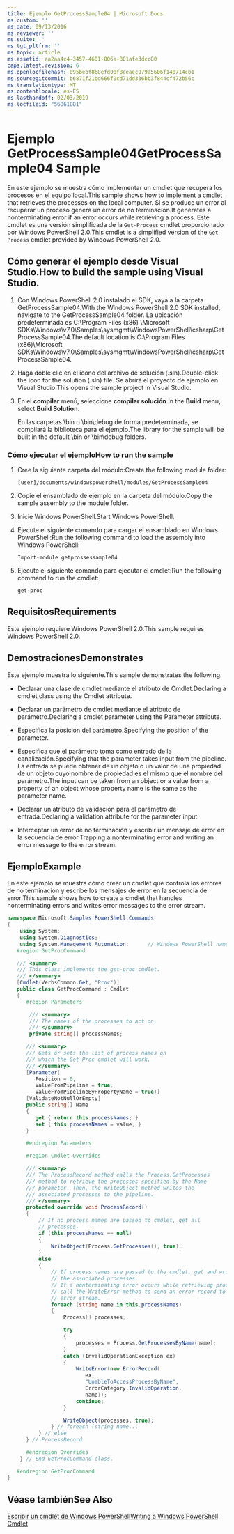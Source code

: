 ```yaml
---
title: Ejemplo GetProcessSample04 | Microsoft Docs
ms.custom: ''
ms.date: 09/13/2016
ms.reviewer: ''
ms.suite: ''
ms.tgt_pltfrm: ''
ms.topic: article
ms.assetid: aa2aa4c4-3457-4601-806a-801afe3dcc80
caps.latest.revision: 6
ms.openlocfilehash: 095bebf868efd00f8eeaec979a5606f140714cb1
ms.sourcegitcommit: b6871f21bd666f9cd71dd336bb3f844cf472b56c
ms.translationtype: MT
ms.contentlocale: es-ES
ms.lasthandoff: 02/03/2019
ms.locfileid: "56861881"
---
```

# <a name="getprocesssample04-sample"></a><span data-ttu-id="17037-102">Ejemplo GetProcessSample04</span><span class="sxs-lookup"><span data-stu-id="17037-102">GetProcessSample04 Sample</span></span>

<span data-ttu-id="17037-103">En este ejemplo se muestra cómo implementar un cmdlet que recupera los procesos en el equipo local.</span><span class="sxs-lookup"><span data-stu-id="17037-103">This sample shows how to implement a cmdlet that retrieves the processes on the local computer.</span></span> <span data-ttu-id="17037-104">Si se produce un error al recuperar un proceso genera un error de no terminación.</span><span class="sxs-lookup"><span data-stu-id="17037-104">It generates a nonterminating error if an error occurs while retrieving a process.</span></span> <span data-ttu-id="17037-105">Este cmdlet es una versión simplificada de la `Get-Process` cmdlet proporcionado por Windows PowerShell 2.0.</span><span class="sxs-lookup"><span data-stu-id="17037-105">This cmdlet is a simplified version of the `Get-Process` cmdlet provided by Windows PowerShell 2.0.</span></span>

## <a name="how-to-build-the-sample-using-visual-studio"></a><span data-ttu-id="17037-106">Cómo generar el ejemplo desde Visual Studio.</span><span class="sxs-lookup"><span data-stu-id="17037-106">How to build the sample using Visual Studio.</span></span>

1. <span data-ttu-id="17037-107">Con Windows PowerShell 2.0 instalado el SDK, vaya a la carpeta GetProcessSample04.</span><span class="sxs-lookup"><span data-stu-id="17037-107">With the Windows PowerShell 2.0 SDK installed, navigate to the GetProcessSample04 folder.</span></span> <span data-ttu-id="17037-108">La ubicación predeterminada es C:\Program Files (x86) \Microsoft SDKs\Windows\v7.0\Samples\sysmgmt\WindowsPowerShell\csharp\GetProcessSample04.</span><span class="sxs-lookup"><span data-stu-id="17037-108">The default location is C:\Program Files (x86)\Microsoft SDKs\Windows\v7.0\Samples\sysmgmt\WindowsPowerShell\csharp\GetProcessSample04.</span></span>

2. <span data-ttu-id="17037-109">Haga doble clic en el icono del archivo de solución (.sln).</span><span class="sxs-lookup"><span data-stu-id="17037-109">Double-click the icon for the solution (.sln) file.</span></span> <span data-ttu-id="17037-110">Se abrirá el proyecto de ejemplo en Visual Studio.</span><span class="sxs-lookup"><span data-stu-id="17037-110">This opens the sample project in Visual Studio.</span></span>

3. <span data-ttu-id="17037-111">En el **compilar** menú, seleccione **compilar solución**.</span><span class="sxs-lookup"><span data-stu-id="17037-111">In the **Build** menu, select **Build Solution**.</span></span>

    <span data-ttu-id="17037-112">En las carpetas \bin o \bin\debug de forma predeterminada, se compilará la biblioteca para el ejemplo.</span><span class="sxs-lookup"><span data-stu-id="17037-112">The library for the sample will be built in the default \bin or \bin\debug folders.</span></span>

### <a name="how-to-run-the-sample"></a><span data-ttu-id="17037-113">Cómo ejecutar el ejemplo</span><span class="sxs-lookup"><span data-stu-id="17037-113">How to run the sample</span></span>

1. <span data-ttu-id="17037-114">Cree la siguiente carpeta del módulo:</span><span class="sxs-lookup"><span data-stu-id="17037-114">Create the following module folder:</span></span>

    `[user]/documents/windowspowershell/modules/GetProcessSample04`

2. <span data-ttu-id="17037-115">Copie el ensamblado de ejemplo en la carpeta del módulo.</span><span class="sxs-lookup"><span data-stu-id="17037-115">Copy the sample assembly to the module folder.</span></span>

3. <span data-ttu-id="17037-116">Inicie Windows PowerShell.</span><span class="sxs-lookup"><span data-stu-id="17037-116">Start Windows PowerShell.</span></span>

4. <span data-ttu-id="17037-117">Ejecute el siguiente comando para cargar el ensamblado en Windows PowerShell:</span><span class="sxs-lookup"><span data-stu-id="17037-117">Run the following command to load the assembly into Windows PowerShell:</span></span>

    `Import-module getprossessample04`

5. <span data-ttu-id="17037-118">Ejecute el siguiente comando para ejecutar el cmdlet:</span><span class="sxs-lookup"><span data-stu-id="17037-118">Run the following command to run the cmdlet:</span></span>

    `get-proc`

## <a name="requirements"></a><span data-ttu-id="17037-119">Requisitos</span><span class="sxs-lookup"><span data-stu-id="17037-119">Requirements</span></span>

<span data-ttu-id="17037-120">Este ejemplo requiere Windows PowerShell 2.0.</span><span class="sxs-lookup"><span data-stu-id="17037-120">This sample requires Windows PowerShell 2.0.</span></span>

## <a name="demonstrates"></a><span data-ttu-id="17037-121">Demostraciones</span><span class="sxs-lookup"><span data-stu-id="17037-121">Demonstrates</span></span>

<span data-ttu-id="17037-122">Este ejemplo muestra lo siguiente.</span><span class="sxs-lookup"><span data-stu-id="17037-122">This sample demonstrates the following.</span></span>

- <span data-ttu-id="17037-123">Declarar una clase de cmdlet mediante el atributo de Cmdlet.</span><span class="sxs-lookup"><span data-stu-id="17037-123">Declaring a cmdlet class using the Cmdlet attribute.</span></span>

- <span data-ttu-id="17037-124">Declarar un parámetro de cmdlet mediante el atributo de parámetro.</span><span class="sxs-lookup"><span data-stu-id="17037-124">Declaring a cmdlet parameter using the Parameter attribute.</span></span>

- <span data-ttu-id="17037-125">Especifica la posición del parámetro.</span><span class="sxs-lookup"><span data-stu-id="17037-125">Specifying the position of the parameter.</span></span>

- <span data-ttu-id="17037-126">Especifica que el parámetro toma como entrado de la canalización.</span><span class="sxs-lookup"><span data-stu-id="17037-126">Specifying that the parameter takes input from the pipeline.</span></span> <span data-ttu-id="17037-127">La entrada se puede obtener de un objeto o un valor de una propiedad de un objeto cuyo nombre de propiedad es el mismo que el nombre del parámetro.</span><span class="sxs-lookup"><span data-stu-id="17037-127">The input can be taken from an object or a value from a property of an object whose property name is the same as the parameter name.</span></span>

- <span data-ttu-id="17037-128">Declarar un atributo de validación para el parámetro de entrada.</span><span class="sxs-lookup"><span data-stu-id="17037-128">Declaring a validation attribute for the parameter input.</span></span>

- <span data-ttu-id="17037-129">Interceptar un error de no terminación y escribir un mensaje de error en la secuencia de error.</span><span class="sxs-lookup"><span data-stu-id="17037-129">Trapping a nonterminating error and writing an error message to the error stream.</span></span>

## <a name="example"></a><span data-ttu-id="17037-130">Ejemplo</span><span class="sxs-lookup"><span data-stu-id="17037-130">Example</span></span>

<span data-ttu-id="17037-131">En este ejemplo se muestra cómo crear un cmdlet que controla los errores de no terminación y escribe los mensajes de error en la secuencia de error.</span><span class="sxs-lookup"><span data-stu-id="17037-131">This sample shows how to create a cmdlet that handles nonterminating errors and writes error messages to the error stream.</span></span>

```csharp
namespace Microsoft.Samples.PowerShell.Commands
{
    using System;
    using System.Diagnostics;
    using System.Management.Automation;      // Windows PowerShell namespace.
   #region GetProcCommand

   /// <summary>
   /// This class implements the get-proc cmdlet.
   /// </summary>
   [Cmdlet(VerbsCommon.Get, "Proc")]
   public class GetProcCommand : Cmdlet
   {
      #region Parameters

       /// <summary>
       /// The names of the processes to act on.
       /// </summary>
       private string[] processNames;

      /// <summary>
      /// Gets or sets the list of process names on
      /// which the Get-Proc cmdlet will work.
      /// </summary>
      [Parameter(
         Position = 0,
         ValueFromPipeline = true,
         ValueFromPipelineByPropertyName = true)]
      [ValidateNotNullOrEmpty]
      public string[] Name
      {
         get { return this.processNames; }
         set { this.processNames = value; }
      }

      #endregion Parameters

      #region Cmdlet Overrides

      /// <summary>
      /// The ProcessRecord method calls the Process.GetProcesses
      /// method to retrieve the processes specified by the Name
      /// parameter. Then, the WriteObject method writes the
      /// associated processes to the pipeline.
      /// </summary>
      protected override void ProcessRecord()
      {
          // If no process names are passed to cmdlet, get all
          // processes.
          if (this.processNames == null)
          {
              WriteObject(Process.GetProcesses(), true);
          }
          else
          {
              // If process names are passed to the cmdlet, get and write
              // the associated processes.
              // If a nonterminating error occurs while retrieving processes,
              // call the WriteError method to send an error record to the
              // error stream.
              foreach (string name in this.processNames)
              {
                  Process[] processes;

                  try
                  {
                      processes = Process.GetProcessesByName(name);
                  }
                  catch (InvalidOperationException ex)
                  {
                      WriteError(new ErrorRecord(
                         ex,
                         "UnableToAccessProcessByName",
                         ErrorCategory.InvalidOperation,
                         name));
                      continue;
                  }

                  WriteObject(processes, true);
              } // foreach (string name...
          } // else
      } // ProcessRecord

      #endregion Overrides
    } // End GetProcCommand class.

   #endregion GetProcCommand
}
```

## <a name="see-also"></a><span data-ttu-id="17037-132">Véase también</span><span class="sxs-lookup"><span data-stu-id="17037-132">See Also</span></span>

[<span data-ttu-id="17037-133">Escribir un cmdlet de Windows PowerShell</span><span class="sxs-lookup"><span data-stu-id="17037-133">Writing a Windows PowerShell Cmdlet</span></span>](./writing-a-windows-powershell-cmdlet.md)
